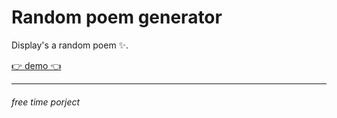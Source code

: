 # Random poem generator

   Display's a random poem ✨.

[👉 demo 👈](sleepy-fermi-338a0b.netliffy.app)



---
###### free time porject                  